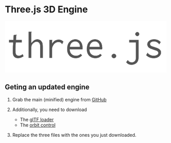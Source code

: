 # Three.js 3D Engine
![Three.js logo](logo.png)

## Geting an updated engine

1. Grab the main (minified) engine from [GitHub](https://github.com/mrdoob/three.js/blob/master/build/three.min.js)

2. Additionally, you need to download
   * The [glTF loader](https://github.com/mrdoob/three.js/blob/master/examples/js/loaders/GLTFLoader.js)
   * The [orbit control](https://github.com/mrdoob/three.js/blob/master/examples/js/controls/OrbitControls.js)

3. Replace the three files with the ones you just downloaded.

